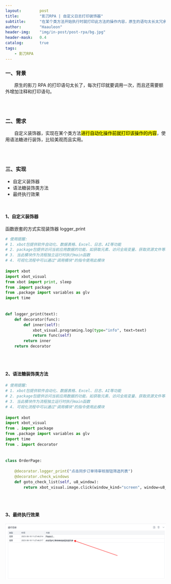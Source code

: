 ```yaml
---
layout:        post
title:         "影刀RPA | 自定义日志打印装饰器"
subtitle:      "在某个类方法开始执行时就打印此方法的操作内容，原生的语句太长太冗余了，使用语法糖免去了注释和打印语句"
author:        "Haauleon"
header-img:    "img/in-post/post-rpa/bg.jpg"
header-mask:   0.4
catalog:       true
tags:
    - 影刀RPA
---
```


### 一、背景
&emsp;&emsp;原生的影刀 RPA 的打印语句太长了，每次打印就要调用一次，而且还需要额外增加注释和打印语句。     


<br>
<br>

### 二、需求
&emsp;&emsp;自定义装饰器，实现在某个类方法<mark>进行自动化操作前就打印该操作的内容</mark>，使用语法糖进行装饰，比较美观而且实用。    

<br>
<br>

### 三、实现

- 自定义装饰器
- 语法糖装饰类方法
- 最终执行效果

<br>

#### 1、自定义装饰器
函数嵌套的方式实现装饰器 logger_print                      

```python
# 使用提醒:
# 1. xbot包提供软件自动化、数据表格、Excel、日志、AI等功能
# 2. package包提供访问当前应用数据的功能，如获取元素、访问全局变量、获取资源文件等功能
# 3. 当此模块作为流程独立运行时执行main函数
# 4. 可视化流程中可以通过"调用模块"的指令使用此模块

import xbot
import xbot_visual
from xbot import print, sleep
from .import package
from .package import variables as glv
import time


def logger_print(text):
    def decorator(func):
        def inner(self):
            xbot_visual.programing.log(type="info", text=text)
            return func(self)
        return inner
    return decorator

```

<br>
<br>

#### 2、语法糖装饰类方法

```python
# 使用提醒:
# 1. xbot包提供软件自动化、数据表格、Excel、日志、AI等功能
# 2. package包提供访问当前应用数据的功能，如获取元素、访问全局变量、获取资源文件等功能
# 3. 当此模块作为流程独立运行时执行main函数
# 4. 可视化流程中可以通过"调用模块"的指令使用此模块

import xbot
import xbot_visual
from . import package
from .package import variables as glv
import time
from . import decorator


class OrderPage:

    @decorator.logger_print("点击同步订单待审核按钮筛选列表")
    @decorator.check_windows
    def goto_check_list(self, u8_window):
        return xbot_visual.image.click(window_kind="screen", window=u8_window, template_images=[package.image_selector("u8-销售订单列表-同步订单待审核")], anchor_type="center", sudoku_part="MiddleCenter", offset_x="0", offset_y="0", clicks="click", button="left", keys="null", move_mouse=True, timeout="5", delay_after="15")

```

<br>
<br>

#### 3、最终执行效果

![](\img\in-post\post-rpa\2023-08-18-yingdao-print-1.png)        
